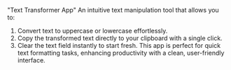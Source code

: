 "Text Transformer App"
An intuitive text manipulation tool that allows you to:

1) Convert text to uppercase or lowercase effortlessly.
2) Copy the transformed text directly to your clipboard with a single click.
3) Clear the text field instantly to start fresh.
This app is perfect for quick text formatting tasks, enhancing productivity with a clean, user-friendly interface.
